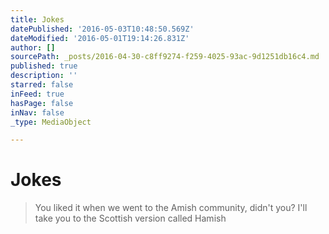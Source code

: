 ```yaml
---
title: Jokes
datePublished: '2016-05-03T10:48:50.569Z'
dateModified: '2016-05-01T19:14:26.831Z'
author: []
sourcePath: _posts/2016-04-30-c8ff9274-f259-4025-93ac-9d1251db16c4.md
published: true
description: ''
starred: false
inFeed: true
hasPage: false
inNav: false
_type: MediaObject

---
```

# Jokes

> You liked it when we went to the Amish community, didn't you? I'll take you to the Scottish version called Hamish
